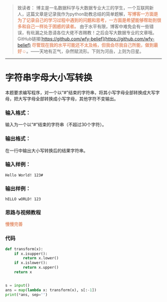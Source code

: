 
> 致读者： 博主是一名数据科学与大数据专业大三的学生，一个互联网新人，这篇文章是记录我作为python助教总结的简单题解，**<font color='#e59572'>写博客一方面是为了记录自己的学习过程中遇到的问题和思考，一方面是希望能够帮助到很多和自己一样处于困惑的读者。</font>**
> 由于水平有限，博客中难免会有一些错误，有纰漏之处恳请各位大佬不吝赐教！之后会写大数据专业的文章哦。
> GitHub链接[https://github.com/wfy-belief](https://github.com/wfy-belief)
> **<font color='#e59572'>尽管现在我的水平可能还不太及格，但我会尽我自己所能，做到最好☺</font>**。——天地有正气，杂然赋流形。下则为河岳，上则为日星。
---
# 字符串字母大小写转换
本题要求编写程序，对一个以“#”结束的字符串，将其小写字母全部转换成大写字母，把大写字母全部转换成小写字母，其他字符不变输出。

### 输入格式：

输入为一个以“#”结束的字符串（不超过30个字符）。

### 输出格式：

在一行中输出大小写转换后的结果字符串。

### 输入样例：
```in
Hello World! 123#
```

### 输出样例：
```out
hELLO wORLD! 123
```
### 思路与视频教程
**<font color='#e59572'>慢慢完善</font>**

### 代码
```python
def transform(x):
    if x.isupper():
        return x.lower()
    if x.islower():
        return x.upper()
    return x


s = input()
ans = map(lambda x: transform(x), s[:-1])
print(*ans, sep='')

```